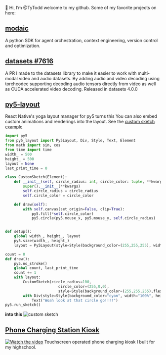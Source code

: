 👋 Hi, I’m @TyTodd welcome to my github. Some of my favorite projects on here:
## [modaic](https://github.com/modaic-ai/modaic)
A python SDK for agent orchestration, context engineering, version control and optimization.
## [datasets #7616](https://github.com/huggingface/datasets/pull/7616) 
A PR I made to the datasets library to make it easier to work with multi-modal video and audio datasets. By adding audio and video decoding using torchcodec supporting decoding audio tensors directly from video as well as CUDA accelerated video decoding. Released in datasets 4.0.0

## [py5-layout](https://github.com/TyTodd/py5-layout)
React Native's yoga layout manager for py5 turns this
You can also embed custom animations and renderings into the layout. See the [custom sketch example](./examples/custom_sketch.py)

```python
import py5
from py5_layout import Py5Layout, Div, Style, Text, Element
from math import sin, cos
from time import time
width_ = 500
height_ = 500
layout = None
last_print_time = 0

class CustomSketch(Element):
    def __init__(self, circle_radius: int, circle_color: tuple, **kwargs):
        super().__init__(**kwargs)
        self.circle_radius = circle_radius
        self.circle_color = circle_color

    def draw(self):
        with self.canvas(set_origin=False, clip=True):
            py5.fill(*self.circle_color)
            py5.circle(py5.mouse_x, py5.mouse_y, self.circle_radius)


def setup():
    global width_, height_, layout
    py5.size(width_, height_)
    layout = Py5Layout(style=Style(background_color=(255,255,255), width="100%", height="100%"), width=width_, height=height_)

count = 0
def draw():
    py5.no_stroke()
    global count, last_print_time
    count += 1
    with layout:
        CustomSketch(circle_radius=100,
                        circle_color=(255,0,0),
                        style=Style(background_color=(255,255,255),flex=1), width=width_, height=height_)
        with Div(style=Style(background_color="cyan", width="100%", height="50%", justify_content="center", align_items="center", align_content="center", font_size=40), name="div2"):
            Text("Woah look at that circle go!!!!")
py5.run_sketch()
```

**into this**
![custom sketch]([./examples/custom_sketch.gif](https://github.com/TyTodd/py5-layout/blob/c9e807431f98d4d06c19038beb155f72566033dc/examples/custom_sketch.gif))

## [Phone Charging Station Kiosk](https://github.com/TyTodd/charging-station)
[![Watch the video](https://img.shields.io/badge/Watch_on-YouTube-red?logo=youtube&style=for-the-badge)](https://youtu.be/LPlF9MMSO6k)
Touchscreen operated phone charging kiosk I built for my highschool.



<!---
TyTodd/TyTodd is a ✨ special ✨ repository because its `README.md` (this file) appears on your GitHub profile.
You can click the Preview link to take a look at your changes.
- TODO
- add Scribe and BioWallet
--->

